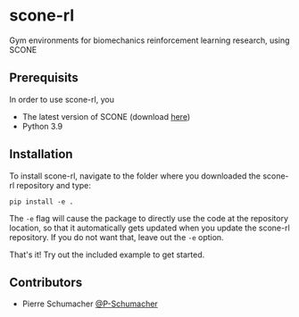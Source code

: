 # scone-rl
Gym environments for biomechanics reinforcement learning research, using SCONE

## Prerequisits
In order to use scone-rl, you
* The latest version of SCONE (download [here](https://scone.software))
* Python 3.9

## Installation
To install scone-rl, navigate to the folder where you downloaded the scone-rl repository and type:

```
pip install -e .
```

The `-e` flag will cause the package to directly use the code at the repository location, so that it automatically gets updated when you update the scone-rl repository. If you do not want that, leave out the `-e` option.

That's it! Try out the included example to get started.

## Contributors
* Pierre Schumacher [@P-Schumacher](https://github.com/P-Schumacher)
